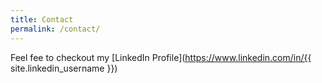 ```yaml
---
title: Contact
permalink: /contact/
---
```


Feel fee to checkout my [LinkedIn Profile](https://www.linkedin.com/in/{{ site.linkedin_username }})